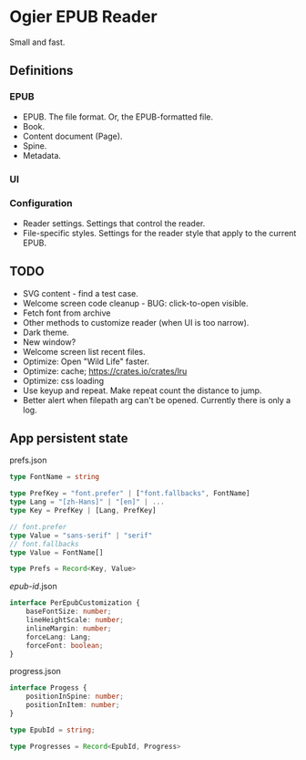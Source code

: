 # Ogier EPUB Reader

Small and fast.

## Definitions

### EPUB

- EPUB. The file format. Or, the EPUB-formatted file.
- Book.
- Content document (Page).
- Spine.
- Metadata.

### UI

### Configuration

- Reader settings. Settings that control the reader.
- File-specific styles. Settings for the reader style that apply to the current EPUB.

## TODO

- SVG content - find a test case.
- Welcome screen code cleanup - BUG: click-to-open visible.
- Fetch font from archive
- Other methods to customize reader (when UI is too narrow).
- Dark theme.
- New window?
- Welcome screen list recent files.
- Optimize: Open "Wild Life" faster.
- Optimize: cache; https://crates.io/crates/lru
- Optimize: css loading
- Use keyup and repeat. Make repeat count the distance to jump.
- Better alert when filepath arg can't be opened. Currently there is only a log.

## App persistent state

prefs.json

```ts
type FontName = string

type PrefKey = "font.prefer" | ["font.fallbacks", FontName]
type Lang = "[zh-Hans]" | "[en]" | ...
type Key = PrefKey | [Lang, PrefKey]

// font.prefer
type Value = "sans-serif" | "serif"
// font.fallbacks
type Value = FontName[]

type Prefs = Record<Key, Value>
```

*epub-id*.json

```ts
interface PerEpubCustomization {
    baseFontSize: number;
    lineHeightScale: number;
    inlineMargin: number;
    forceLang: Lang;
    forceFont: boolean;
}
```

progress.json

```ts
interface Progess {
    positionInSpine: number;
    positionInItem: number;
}

type EpubId = string;

type Progresses = Record<EpubId, Progress>
```
